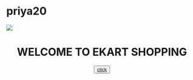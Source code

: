 # priya20
<!DOCTYPE html>
<html>
<head>
<title>Page Title</title>
</head>
<body>
<img src="https://upload.wikimedia.org/wikipedia/en/b/b6/E-kart-logo.png">
<center><h1>WELCOME TO EKART SHOPPING</h1></center>
<center><button><a href="https://ekartlogistics.com/">click</a></button></center>
</body>
</html>
